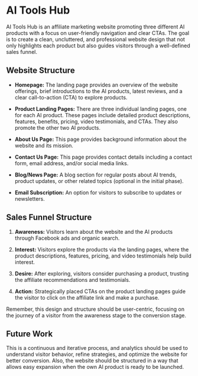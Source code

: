 # AI Tools Hub

AI Tools Hub is an affiliate marketing website promoting three different AI products with a focus on user-friendly navigation and clear CTAs. The goal is to create a clean, uncluttered, and professional website design that not only highlights each product but also guides visitors through a well-defined sales funnel.

## Website Structure

- **Homepage:** The landing page provides an overview of the website offerings, brief introductions to the AI products, latest reviews, and a clear call-to-action (CTA) to explore products.

- **Product Landing Pages:** There are three individual landing pages, one for each AI product. These pages include detailed product descriptions, features, benefits, pricing, video testimonials, and CTAs. They also promote the other two AI products.

- **About Us Page:** This page provides background information about the website and its mission.

- **Contact Us Page:** This page provides contact details including a contact form, email address, and/or social media links.

- **Blog/News Page:** A blog section for regular posts about AI trends, product updates, or other related topics (optional in the initial phase).

- **Email Subscription:** An option for visitors to subscribe to updates or newsletters.

## Sales Funnel Structure

1. **Awareness:** Visitors learn about the website and the AI products through Facebook ads and organic search.

2. **Interest:** Visitors explore the products via the landing pages, where the product descriptions, features, pricing, and video testimonials help build interest.

3. **Desire:** After exploring, visitors consider purchasing a product, trusting the affiliate recommendations and testimonials.

4. **Action:** Strategically placed CTAs on the product landing pages guide the visitor to click on the affiliate link and make a purchase.

Remember, this design and structure should be user-centric, focusing on the journey of a visitor from the awareness stage to the conversion stage.

## Future Work

This is a continuous and iterative process, and analytics should be used to understand visitor behavior, refine strategies, and optimize the website for better conversion. Also, the website should be structured in a way that allows easy expansion when the own AI product is ready to be launched.

